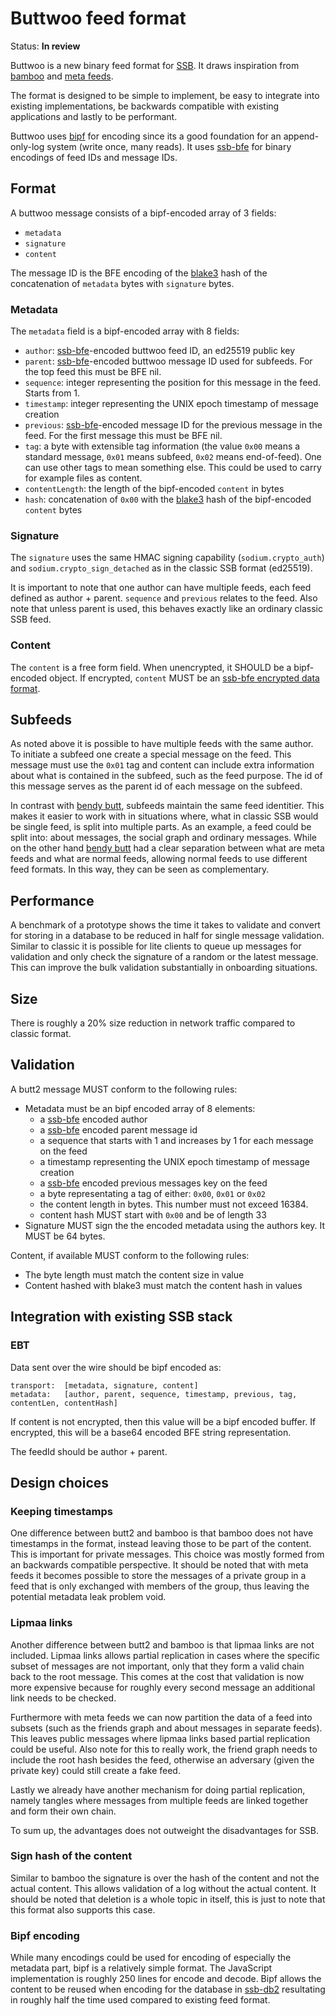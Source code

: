 # Buttwoo feed format

Status: **In review**

Buttwoo is a new binary feed format for [SSB]. It draws inspiration
from [bamboo] and [meta feeds].

The format is designed to be simple to implement, be easy to integrate
into existing implementations, be backwards compatible with existing
applications and lastly to be performant.

Buttwoo uses [bipf] for encoding since its a good foundation for an
append-only-log system (write once, many reads). It uses [ssb-bfe] for
binary encodings of feed IDs and message IDs.

## Format

A buttwoo message consists of a bipf-encoded array of 3 fields:

- `metadata`
- `signature`
- `content`

The message ID is the BFE encoding of the [blake3] hash of the
concatenation of `metadata` bytes with `signature` bytes.

### Metadata

The `metadata` field is a bipf-encoded array with 8 fields:

 - `author`: [ssb-bfe]-encoded buttwoo feed ID, an ed25519 public key
 - `parent`: [ssb-bfe]-encoded buttwoo message ID used for subfeeds. 
   For the top feed this must be BFE nil.
 - `sequence`: integer representing the position for this message in
   the feed. Starts from 1.
 - `timestamp`: integer representing the UNIX epoch timestamp of 
   message creation
 - `previous`: [ssb-bfe]-encoded message ID for the previous message 
   in the feed. For the first message this must be BFE nil.
 - `tag`: a byte with extensible tag information (the value `0x00` 
   means a standard message, `0x01` means subfeed, `0x02` means 
   end-of-feed). One can use other tags to mean something else. This 
   could be used to carry for example files as content.
 - `contentLength`: the length of the bipf-encoded `content` in bytes
 - `hash`: concatenation of `0x00` with the [blake3] hash of the 
    bipf-encoded `content` bytes
    
### Signature

The `signature` uses the same HMAC signing capability (`sodium.crypto_auth`) 
and `sodium.crypto_sign_detached` as in the classic SSB format (ed25519).

It is important to note that one author can have multiple feeds, each
feed defined as author + parent. `sequence` and `previous` relates to
the feed. Also note that unless parent is used, this behaves exactly
like an ordinary classic SSB feed.

### Content

The `content` is a free form field. When unencrypted, it SHOULD be a 
bipf-encoded object. If encrypted, `content` MUST be an 
[ssb-bfe encrypted data format].

## Subfeeds

As noted above it is possible to have multiple feeds with the same
author. To initiate a subfeed one create a special message on the
feed. This message must use the `0x01` tag and content can include
extra information about what is contained in the subfeed, such as the
feed purpose. The id of this message serves as the parent id of each
message on the subfeed.

In contrast with [bendy butt], subfeeds maintain the same feed
identitier. This makes it easier to work with in situations where,
what in classic SSB would be single feed, is split into multiple
parts. As an example, a feed could be split into: about messages, the
social graph and ordinary messages. While on the other hand [bendy
butt] had a clear separation between what are meta feeds and what are
normal feeds, allowing normal feeds to use different feed formats. In
this way, they can be seen as complementary.

## Performance

A benchmark of a prototype shows the time it takes to validate and
convert for storing in a database to be reduced in half for single
message validation. Similar to classic it is possible for lite clients
to queue up messages for validation and only check the signature of a
random or the latest message. This can improve the bulk validation
substantially in onboarding situations.

## Size

There is roughly a 20% size reduction in network traffic compared to
classic format.

## Validation

A butt2 message MUST conform to the following rules:
 - Metadata must be an bipf encoded array of 8 elements:
   - a [ssb-bfe] encoded author
   - a [ssb-bfe] encoded parent message id
   - a sequence that starts with 1 and increases by 1 for each message
     on the feed
   - a timestamp representing the UNIX epoch timestamp of message
     creation
   - a [ssb-bfe] encoded previous messages key on the feed
   - a byte representating a tag of either: `0x00`, `0x01` or `0x02`
   - the content length in bytes. This number must not exceed 16384.
   - content hash MUST start with `0x00` and be of length 33
 - Signature MUST sign the the encoded metadata using the authors key. It
   MUST be 64 bytes.

Content, if available MUST conform to the following rules: 
 - The byte length must match the content size in value
 - Content hashed with blake3 must match the content hash in values

## Integration with existing SSB stack

### EBT

Data sent over the wire should be bipf encoded as:

```
transport:  [metadata, signature, content]
metadata:   [author, parent, sequence, timestamp, previous, tag, contentLen, contentHash]
```

If content is not encrypted, then this value will be a bipf encoded
buffer. If encrypted, this will be a base64 encoded BFE string
representation.

The feedId should be author + parent.

## Design choices

### Keeping timestamps

One difference between butt2 and bamboo is that bamboo does not have
timestamps in the format, instead leaving those to be part of the
content. This is important for private messages. This choice was
mostly formed from an backwards compatible perspective. It should be
noted that with meta feeds it becomes possible to store the messages
of a private group in a feed that is only exchanged with members of
the group, thus leaving the potential metadata leak problem void.

### Lipmaa links

Another difference between butt2 and bamboo is that lipmaa links are
not included. Lipmaa links allows partial replication in cases where
the specific subset of messages are not important, only that they form
a valid chain back to the root message. This comes at the cost that
validation is now more expensive because for roughly every second
message an additional link needs to be checked.

Furthermore with meta feeds we can now partition the data of a feed
into subsets (such as the friends graph and about messages in separate
feeds). This leaves public messages where lipmaa links based partial
replication could be useful. Also note for this to really work, the
friend graph needs to include the root hash besides the feed,
otherwise an adversary (given the private key) could still create a
fake feed. 

Lastly we already have another mechanism for doing partial
replication, namely tangles where messages from multiple feeds are
linked together and form their own chain.

To sum up, the advantages does not outweight the disadvantages for
SSB.

### Sign hash of the content

Similar to bamboo the signature is over the hash of the content and
not the actual content. This allows validation of a log without the
actual content. It should be noted that deletion is a whole topic in
itself, this is just to note that this format also supports this case.

### Bipf encoding

While many encodings could be used for encoding of especially the
metadata part, bipf is a relatively simple format. The JavaScript
implementation is roughly 250 lines for encode and decode. Bipf allows
the content to be reused when encoding for the database in [ssb-db2]
resultating in roughly half the time used compared to existing feed
format.

[SSB]: https://ssbc.github.io/scuttlebutt-protocol-guide/
[meta feeds]: https://github.com/ssb-ngi-pointer/ssb-meta-feeds-spec
[bendy butt]: https://github.com/ssb-ngi-pointer/bendy-butt-spec
[bipf]: https://github.com/ssbc/bipf
[bamboo]: https://github.com/AljoschaMeyer/bamboo/
[ssb-bfe]: https://github.com/ssb-ngi-pointer/ssb-bfe-spec
[ssb-bfe encrypted data format]: https://github.com/ssb-ngi-pointer/ssb-bfe-spec#5-encrypted-data-formats
[blake3]: https://github.com/BLAKE3-team/BLAKE3
[EBT]: https://github.com/ssbc/ssb-ebt
[ssb-db2]: https://github.com/ssb-ngi-pointer/ssb-db2
[Why it is ok to sign hashes instead of full messages]: https://crypto.stackexchange.com/questions/6335/is-signing-a-hash-instead-of-the-full-data-considered-secure
